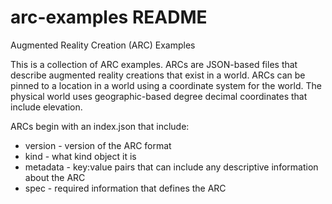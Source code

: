 # arc-examples README #
Augmented Reality Creation (ARC) Examples

This is a collection of ARC examples.  ARCs are JSON-based files that describe augmented reality creations that exist in a world.  ARCs can be pinned to a location in a world using a coordinate system for the world.  The physical world uses geographic-based degree decimal coordinates that include elevation.

ARCs begin with an index.json that include:

- version - version of the ARC format
- kind - what kind object it is
- metadata - key:value pairs that can include any descriptive information about the ARC
- spec - required information that defines the ARC
